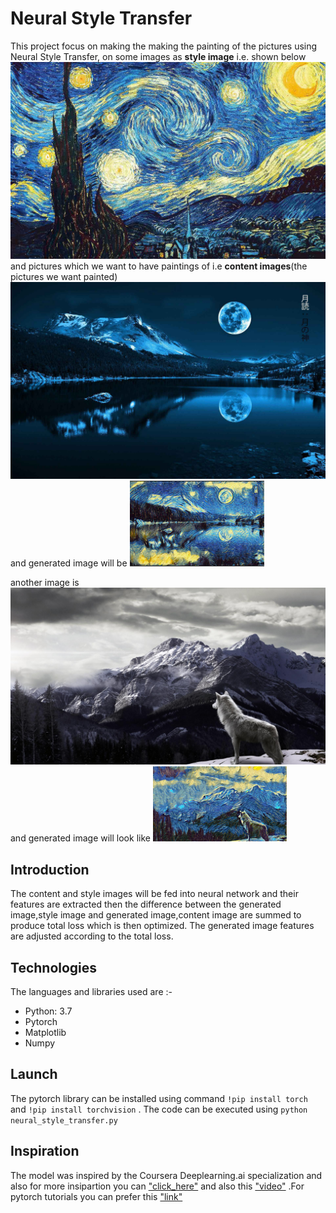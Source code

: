 # Neural Style Transfer

This project focus on making the making the painting of the pictures using Neural Style Transfer, on some images as  __style image__ i.e. shown below
![Style_image](starry_night.jpg)
and pictures which we want to have paintings of i.e
  __content images__(the pictures we want painted) 
![Content_images](blue-moon-lake.jpg)
and generated image will be 
![Resultant_Images](blue-moon-painting.png)

another image is
![Content_images](winter-wolf.jpg)
and generated image will look like
![Resultant_Images](winter-wolf-painting.png)

## Introduction
The content and style images will be fed into neural network and their features are extracted then the difference between the generated image,style image and generated image,content image are summed to produce total loss which is then optimized. The generated image features are adjusted according to the total loss.

## Technologies
The languages and libraries used are :-
* Python: 3.7
* Pytorch
* Matplotlib
* Numpy

## Launch
The pytorch library can be installed using command ```!pip install torch``` and ```!pip install torchvision``` . The code can be executed using ```python neural_style_transfer.py```

## Inspiration
The model was inspired by the Coursera Deeplearning.ai specialization and also for more insipartion you can ["click_here"](https://towardsdatascience.com/light-on-math-machine-learning-intuitive-guide-to-neural-style-transfer-, "Neural Style Transfer") and also this ["video"](https://www.youtube.com/watch?v=0tTRA3emrr4&list=PLbMqOoYQ3MxwV-xLpzWNQ70IvctU7H-yl&index=2&t=645s, "Neural Style Transfer") .For pytorch tutorials you can prefer this ["link"](https://www.youtube.com/playlist?list=PLbMqOoYQ3Mxw1Sl5iAAV4SJmvnAGAhFvK, "Pytorch Tutorial") 